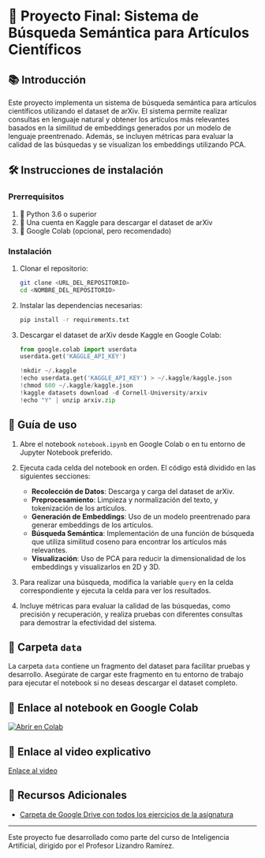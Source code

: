 # 🌟 Proyecto Final: Sistema de Búsqueda Semántica para Artículos Científicos

## 📚 Introducción

Este proyecto implementa un sistema de búsqueda semántica para artículos científicos utilizando el dataset de arXiv. El sistema permite realizar consultas en lenguaje natural y obtener los artículos más relevantes basados en la similitud de embeddings generados por un modelo de lenguaje preentrenado. Además, se incluyen métricas para evaluar la calidad de las búsquedas y se visualizan los embeddings utilizando PCA.

## 🛠️ Instrucciones de instalación

### Prerrequisitos

1. 🐍 Python 3.6 o superior
2. 🔑 Una cuenta en Kaggle para descargar el dataset de arXiv
3. 📝 Google Colab (opcional, pero recomendado)

### Instalación

1. Clonar el repositorio:
    ```bash
    git clone <URL_DEL_REPOSITORIO>
    cd <NOMBRE_DEL_REPOSITORIO>
    ```

2. Instalar las dependencias necesarias:
    ```bash
    pip install -r requirements.txt
    ```

3. Descargar el dataset de arXiv desde Kaggle en Google Colab:
    ```python
    from google.colab import userdata
    userdata.get('KAGGLE_API_KEY')

    !mkdir ~/.kaggle
    !echo userdata.get('KAGGLE_API_KEY') > ~/.kaggle/kaggle.json
    !chmod 600 ~/.kaggle/kaggle.json
    !kaggle datasets download -d Cornell-University/arxiv
    !echo "Y" | unzip arxiv.zip
    ```

## 📖 Guía de uso

1. Abre el notebook `notebook.ipynb` en Google Colab o en tu entorno de Jupyter Notebook preferido.

2. Ejecuta cada celda del notebook en orden. El código está dividido en las siguientes secciones:
    - **Recolección de Datos**: Descarga y carga del dataset de arXiv.
    - **Preprocesamiento**: Limpieza y normalización del texto, y tokenización de los artículos.
    - **Generación de Embeddings**: Uso de un modelo preentrenado para generar embeddings de los artículos.
    - **Búsqueda Semántica**: Implementación de una función de búsqueda que utiliza similitud coseno para encontrar los artículos más relevantes.
    - **Visualización**: Uso de PCA para reducir la dimensionalidad de los embeddings y visualizarlos en 2D y 3D.

3. Para realizar una búsqueda, modifica la variable `query` en la celda correspondiente y ejecuta la celda para ver los resultados.

4. Incluye métricas para evaluar la calidad de las búsquedas, como precisión y recuperación, y realiza pruebas con diferentes consultas para demostrar la efectividad del sistema.

## 📂 Carpeta `data`

La carpeta `data` contiene un fragmento del dataset para facilitar pruebas y desarrollo. Asegúrate de cargar este fragmento en tu entorno de trabajo para ejecutar el notebook si no deseas descargar el dataset completo.

## 🔗 Enlace al notebook en Google Colab

[![Abrir en Colab](https://colab.research.google.com/assets/colab-badge.svg)](https://colab.research.google.com/github/JoseADios/SemanticSearchPython/blob/main/SemanticSearch.ipynb)

## 🎥 Enlace al video explicativo

[Enlace al video](https://drive.google.com/file/d/19G0y2eF87CUkK0CcZR_EhdTF2H2NJFHP/view?usp=sharing)

## 📂 Recursos Adicionales
- [Carpeta de Google Drive con todos los ejercicios de la asignatura](https://drive.google.com/drive/folders/1bObllwqdMiCxQxY-UkQ8R4dOYcY_V6kv?usp=sharing)


---

Este proyecto fue desarrollado como parte del curso de Inteligencia Artificial, dirigido por el Profesor Lizandro Ramírez.
